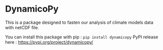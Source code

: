 # DynamicoPy

This is a package designed to fasten our analysis of climate models data with netCDF file. 

You can install this package with pip : `pip install dynamicopy`
PyPI release here : https://pypi.org/project/dynamicopy/ 

